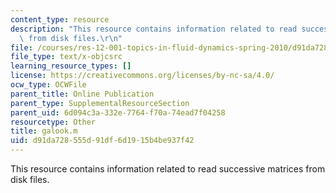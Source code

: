```yaml
---
content_type: resource
description: "This resource contains information related to read successive matrices\
  \ from disk files.\r\n"
file: /courses/res-12-001-topics-in-fluid-dynamics-spring-2010/d91da728555d91df6d1915b4be937f42_galook.m
file_type: text/x-objcsrc
learning_resource_types: []
license: https://creativecommons.org/licenses/by-nc-sa/4.0/
ocw_type: OCWFile
parent_title: Online Publication
parent_type: SupplementalResourceSection
parent_uid: 6d094c3a-332e-7764-f70a-74ead7f04258
resourcetype: Other
title: galook.m
uid: d91da728-555d-91df-6d19-15b4be937f42
---
```

This resource contains information related to read successive matrices from disk files.
